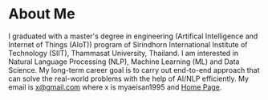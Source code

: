 
# About Me

I graduated with a master's degree in engineering (Artifical Intelligence and Internet of Things (AIoT)) program of Sirindhorn International Institute of Technology (SIIT), Thammasat University, Thailand. I am interested in Natural Language Processing (NLP), Machine Learning (ML) and Data Science. My long-term career goal is to carry out end-to-end approach that can solve the real-world problems with the help of AI/NLP efficiently. My email is x@gmail.com where x is myaeisan1995 and
[Home Page](https://myaeisan77.github.io/).



